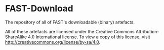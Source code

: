 # FAST-Download
The repository of all of FAST's downloadable (binary) artefacts.

All of these artefacts are licensed under the Creative Commons Attribution-ShareAlike 4.0 International license. To view a copy of this license, visit http://creativecommons.org/license/by-sa/4.0.
